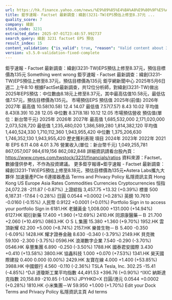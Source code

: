 ```yaml
---
url: https://hk.finance.yahoo.com/news/%E9%89%85%E4%BA%A8%E9%80%9F%E5%A0%B1-factset-%E6%9C%80%E6%96%B0%E8%AA%BF%E6%9F%A5-%E7%B7%AF%E5%89%B5-3231-001043622.html
title: 鉅亨速報- Factset 最新調查：緯創(3231-TW)EPS預估上修至8.37元 ...
quality_score: 7
company: 緯創
stock_code: 3231
extracted_date: 2025-07-01T23:48:57.992737
search_query: 緯創 3231 factset EPS 預估
result_index: 15
content_validation: {"is_valid": true, "reason": "Valid content about 3231"}
version: v3.5.0-validation-fixed-complete
---
```


鉅亨速報 - Factset 最新調查：緯創(3231-TW)EPS預估上修至8.37元，預估目標價為135元
Something went wrong
鉅亨速報 - Factset 最新調查：緯創(3231-TW)EPS預估上修至8.37元，預估目標價為135元
鉅亨網新聞中心
2025年5月6日週二 上午8:10
根據FactSet最新調查，共12位分析師，對緯創(3231-TW)做出2025年EPS預估：中位數由8.18元上修至8.37元，其中最高估值10.58元，最低估值7.57元，預估目標價為135元。 市場預估EPS
預估值
2025年(前值)
2026年
2027年
最高值
10.58(10.58)
12.4
14.07
最低值
7.57(7.57)
8.43
10.02
平均值
8.43(8.39)
10.28
12.05
中位數
8.37(8.18)
10.12
12.05
市場預估營收
預估值(單位：新台幣千元)
2025年
2026年
2027年
最高值
1,685,532,000
2,171,020,000
2,073,528,720
最低值
1,235,480,020
1,386,589,280
1,814,382,120
平均值
1,440,524,330
1,710,112,360
1,943,955,420
中位數
1,375,206,630
1,746,352,130
1,943,955,420
歷史獲利表現
項目
2024年
2023年
2022年
2021年
EPS
6.11
4.08
4.01
3.76
營業收入(單位：新台幣千元)
1,049,255,781
867,057,007
984,619,156
862,082,848
詳細資訊請看台股內頁：https://www.cnyes.com/twstock/3231/financials/ratios 資料來源：Factset，數據僅供參考，不作為投資建議。 更多鉅亨報導•鉅亨速報 - Factset 最新調查：緯創(3231-TW)EPS預估上修至8.18元，預估目標價為135元•Astera Labs攜九大夥伴 加速量產PCIe 6連接器產品
Terms
and Privacy Policy
私隱資訊主頁
Hong Kong
US
Europe
Asia
Rates
Commodities
Currencies
Cryptocurrencies
恒指
24,072.28 -211.87 (-0.87%)
上證綜指
3,457.75 +13.32 (+0.39%)
標普 500
6,187.31 -17.64 (-0.28%)
日圓
0.0544 +0.0002 (+0.28%)
英鎊
10.7610 -0.0160 (-0.15%)
人民幣
0.9122 +0.0001 (+0.01%)
Portfolio
Sign in to access your portfolio Sign in
6181.HK 老鋪黃金 1,008.000 +131.000 (+14.94%)
6127.HK 昭衍新藥 17.400 +1.960 (+12.69%)
2410.HK 同源康醫藥－Ｂ 21.700 +2.060 (+10.49%)
0863.HK ＯＳＬ集團 15.380 +1.360 (+9.70%)
1952.HK 雲頂新耀 62.200 +5.000 (+8.74%)
2157.HK 樂普生物－Ｂ 5.400 -0.350 (-6.09%)
1428.HK 耀才證券金融 8.630 -0.340 (-3.79%)
2149.HK 貝克微 59.100 -2.300 (-3.75%)
0596.HK 浪潮數字企業 7.540 -0.290 (-3.70%)
0546.HK 阜豐集團 6.890 -0.250 (-3.50%)
1788.HK 國泰君安國際 3.430 +0.410 (+13.58%)
3800.HK 協鑫科技 1.000 +0.070 (+7.53%)
1341.HK 昊天國際建投 0.400 0.000 (0.00%)
2429.HK 友寶在線 4.000 +1.400 (+53.85%)
3988.HK 中國銀行 4.560 -0.110 (-2.36%)
TSLA Tesla, Inc. 302.25 -15.41 (-4.85%)
^DJI 道瓊斯工業平均指數 44,491.53 +396.76 (+0.90%)
^IXIC 納斯達克指數 20,158.89 -210.85 (-1.04%)
JPYHKD=X 日圓/港元 0.0544 +0.0002 (+0.28%)
1810.HK 小米集團－Ｗ 59.950 +1.000 (+1.70%)
Edit your Dock
Terms
and Privacy Policy
私隱資訊主頁
Ad terms